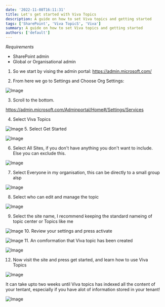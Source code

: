 ```yaml
---
date: '2022-11-08T16:11:31'
title: Let's get started with Viva Topics
description: A guide on how to set Viva topics and getting started
tags: ['SharePoint', 'Viva TopicS', 'Viva']
summary: A guide on how to set Viva topics and getting started
authors: ['default']
---
```


_Requirements_

- SharePoint admin
- Global or Organisational admin

1. So we start by vising the admin portal:
   https://admin.microsoft.com/

2. From here we go to Settings and Choose Org Settings:

![Image](/static/images/assets/GetStartedWithVivaTopics/1.png)

3. Scroll to the bottom.

https://admin.microsoft.com/Adminportal/Home#/Settings/Services

4. Select Viva Topics

![Image](/static/images/assets/GetStartedWithVivaTopics/3.png) 5. Select Get Started

![Image](/static/images/assets/GetStartedWithVivaTopics/4.png)

6. Select All Sites, if you don't have anything you don't want to include. Else you can exclude this.

![Image](/static/images/assets/GetStartedWithVivaTopics/5.png)

7. Select Everyone in my organisation, this can be directly to a small group alsp

![Image](/static/images/assets/GetStartedWithVivaTopics/6.png)

8. Select who can edit and manage the topic

![Image](/static/images/assets/GetStartedWithVivaTopics/7.png)

9. Select the site name, I recommend keeping the standard nameing of topic center or Topics like me

![Image](/static/images/assets/GetStartedWithVivaTopics/9.png) 10. Review your settings and press activate

![Image](/static/images/assets/GetStartedWithVivaTopics/10.png) 11. An comformation that Viva topic has been created

![Image](/static/images/assets/GetStartedWithVivaTopics/11.png)

12. Now visit the site and press get started, and learn how to use Viva Topics

![Image](/static/images/assets/GetStartedWithVivaTopics/12.png)

It can take upto two weeks until Viva topics has indexed all the content of your tentant, especially if you have alot of information stored in your tenant!

![Image](/static/images/assets/GetStartedWithVivaTopics/12.png)
